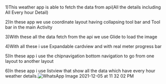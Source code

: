 1)This weather app is able to fetch the data from api(All the details including All Every hour Detail)

2)In these app we use coordinate layout having collapsing tool bar and Tool bar in the main Activity

3)With these all the data fetch from the api we use Glide to load the image

4)With all these i use Expandable cardview and with real meter progress bar

5)In these app i use the chipnavigation bottom navigation to go from one layout to another layout

6)In these app i use listview that show all the data which have every hour weather details.![WhatsApp Image 2021-12-05 at 11 32 02 PM](https://user-images.githubusercontent.com/59969732/144758886-221c1c48-000d-43a8-84e1-298d8497f57c.jpeg)
